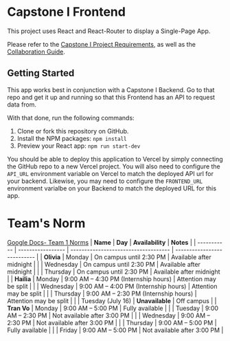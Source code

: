 # Capstone I Frontend

This project uses React and React-Router to display a Single-Page App.

Please refer to the [Capstone I Project Requirements](./REQUIREMENTS.md), as well as the [Collaboration Guide](./CAPSTONE-I.md).

## Getting Started

This app works best in conjunction with a Capstone I Backend. Go to that repo and get it up and running so that this Frontend has an API to request data from.

With that done, run the following commands:

1. Clone or fork this repository on GitHub.
2. Install the NPM packages: `npm install`
3. Preview your React app: `npm run start-dev`

You should be able to deploy this application to Vercel by simply connecting the GitHub repo to a new Vercel project. You will also need to configure the `API_URL` environment variable on Vercel to match the deployed API url for your backend. Likewise, you may need to configure the `FRONTEND_URL` environment varialbe on your Backend to match the deployed URL for this app.

# Team's Norm
[Google Docs- Team 1 Norms](https://docs.google.com/document/d/1RHJ7jtspaNzsc--etkQTvNSEmy2uNYQkhy2pSislH18/edit?tab=t.wb6r1sewz6o8)
| **Name**    | **Day**           | **Availability**                     | **Notes**                   |
| ----------- | ----------------- | ------------------------------------ | --------------------------- |
| **Olivia**  | Monday            | On campus until 2:30 PM              | Available after midnight    |
|             | Wednesday         | On campus until 2:30 PM              | Available after midnight    |
|             | Thursday          | On campus until 2:30 PM              | Available after midnight    |
| **Hailia**  | Monday            | 9:00 AM – 4:30 PM (Internship hours) | Attention may be split      |
|             | Wednesday         | 9:00 AM – 4:00 PM (Internship hours) | Attention may be split      |
|             | Thursday          | 9:00 AM – 2:30 PM (Internship hours) | Attention may be split      |
|             | Tuesday (July 16) | **Unavailable**                      | Off campus                  |
| **Tran Vo** | Monday            | 9:00 AM – 5:00 PM                    | Fully available             |
|             | Tuesday           | 9:00 AM – 2:30 PM                    | Not available after 3:00 PM |
|             | Wednesday         | 9:00 AM – 2:30 PM                    | Not available after 3:00 PM |
|             | Thursday          | 9:00 AM – 5:00 PM                    | Fully available             |
|             | Friday            | 9:00 AM – 5:00 PM                    | Not available after 3:00 PM |
